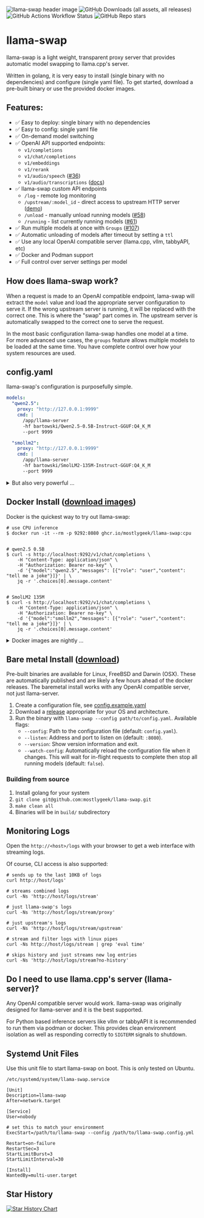 ![llama-swap header image](header2.png)
![GitHub Downloads (all assets, all releases)](https://img.shields.io/github/downloads/mostlygeek/llama-swap/total)
![GitHub Actions Workflow Status](https://img.shields.io/github/actions/workflow/status/mostlygeek/llama-swap/go-ci.yml)
![GitHub Repo stars](https://img.shields.io/github/stars/mostlygeek/llama-swap)

# llama-swap

llama-swap is a light weight, transparent proxy server that provides automatic model swapping to llama.cpp's server.

Written in golang, it is very easy to install (single binary with no dependencies) and configure (single yaml file). To get started, download a pre-built binary or use the provided docker images.

## Features:

- ✅ Easy to deploy: single binary with no dependencies
- ✅ Easy to config: single yaml file
- ✅ On-demand model switching
- ✅ OpenAI API supported endpoints:
  - `v1/completions`
  - `v1/chat/completions`
  - `v1/embeddings`
  - `v1/rerank`
  - `v1/audio/speech` ([#36](https://github.com/mostlygeek/llama-swap/issues/36))
  - `v1/audio/transcriptions` ([docs](https://github.com/mostlygeek/llama-swap/issues/41#issuecomment-2722637867))
- ✅ llama-swap custom API endpoints
  - `/log` - remote log monitoring
  - `/upstream/:model_id` - direct access to upstream HTTP server ([demo](https://github.com/mostlygeek/llama-swap/pull/31))
  - `/unload` - manually unload running models ([#58](https://github.com/mostlygeek/llama-swap/issues/58))
  - `/running` - list currently running models ([#61](https://github.com/mostlygeek/llama-swap/issues/61))
- ✅ Run multiple models at once with `Groups` ([#107](https://github.com/mostlygeek/llama-swap/issues/107))
- ✅ Automatic unloading of models after timeout by setting a `ttl`
- ✅ Use any local OpenAI compatible server (llama.cpp, vllm, tabbyAPI, etc)
- ✅ Docker and Podman support
- ✅ Full control over server settings per model

## How does llama-swap work?

When a request is made to an OpenAI compatible endpoint, lama-swap will extract the `model` value and load the appropriate server configuration to serve it. If the wrong upstream server is running, it will be replaced with the correct one. This is where the "swap" part comes in. The upstream server is automatically swapped to the correct one to serve the request.

In the most basic configuration llama-swap handles one model at a time. For more advanced use cases, the `groups` feature allows multiple models to be loaded at the same time. You have complete control over how your system resources are used.

## config.yaml

llama-swap's configuration is purposefully simple.

```yaml
models:
  "qwen2.5":
    proxy: "http://127.0.0.1:9999"
    cmd: |
      /app/llama-server
      -hf bartowski/Qwen2.5-0.5B-Instruct-GGUF:Q4_K_M
      --port 9999

  "smollm2":
    proxy: "http://127.0.0.1:9999"
    cmd: |
      /app/llama-server
      -hf bartowski/SmolLM2-135M-Instruct-GGUF:Q4_K_M
      --port 9999
```

<details>
<summary>But also very powerful ...</summary>

```yaml
# Seconds to wait for llama.cpp to load and be ready to serve requests
# Default (and minimum) is 15 seconds
healthCheckTimeout: 60

# Valid log levels: debug, info (default), warn, error
logLevel: info

# Automatic Port Values
# use ${PORT} in model.cmd and model.proxy to use an automatic port number
# when you use ${PORT} you can omit a custom model.proxy value, as it will
# default to http://localhost:${PORT}

# override the default port (5800) for automatic port values
startPort: 10001

# define valid model values and the upstream server start
models:
  "llama":
    # multiline for readability
    cmd: |
      llama-server --port 8999
      --model path/to/Qwen2.5-1.5B-Instruct-Q4_K_M.gguf

    # environment variables to pass to the command
    env:
      - "CUDA_VISIBLE_DEVICES=0"

    # where to reach the server started by cmd, make sure the ports match
    # can be omitted if you use an automatic ${PORT} in cmd
    proxy: http://127.0.0.1:8999

    # aliases names to use this model for
    aliases:
      - "gpt-4o-mini"
      - "gpt-3.5-turbo"

    # check this path for an HTTP 200 OK before serving requests
    # default: /health to match llama.cpp
    # use "none" to skip endpoint checking, but may cause HTTP errors
    # until the model is ready
    checkEndpoint: /custom-endpoint

    # automatically unload the model after this many seconds
    # ttl values must be a value greater than 0
    # default: 0 = never unload model
    ttl: 60

    # `useModelName` overrides the model name in the request
    # and sends a specific name to the upstream server
    useModelName: "qwen:qwq"

  # unlisted models do not show up in /v1/models or /upstream lists
  # but they can still be requested as normal
  "qwen-unlisted":
    unlisted: true
    cmd: llama-server --port ${PORT} -m Llama-3.2-1B-Instruct-Q4_K_M.gguf -ngl 0

  # Docker Support (v26.1.4+ required!)
  "docker-llama":
    proxy: "http://127.0.0.1:${PORT}"
    cmd: |
      docker run --name dockertest
      --init --rm -p ${PORT}:8080 -v /mnt/nvme/models:/models
      ghcr.io/ggerganov/llama.cpp:server
      --model '/models/Qwen2.5-Coder-0.5B-Instruct-Q4_K_M.gguf'

    # use a custom command to stop the model when swapping. By default
    # this is SIGTERM on POSIX systems, and taskkill on Windows systems
    # the ${PID} variable can be used in cmdStop, it will be automatically replaced
    # with the PID of the running model
    cmdStop: docker stop dockertest

# Groups provide advanced controls over model swapping behaviour. Using groups
# some models can be kept loaded indefinitely, while others are swapped out.
#
# Tips:
#
#  - models must be defined above in the Models section
#  - a model can only be a member of one group
#  - group behaviour is controlled via the `swap`, `exclusive` and `persistent` fields
#  - see issue #109 for details
#
# NOTE: the example below uses model names that are not defined above for demonstration purposes
groups:
  # group1 is the default behaviour of llama-swap where only one model is allowed
  # to run a time across the whole llama-swap instance
  "group1":
    # swap controls the model swapping behaviour in within the group
    # - true : only one model is allowed to run at a time
    # - false: all models can run together, no swapping
    swap: true

    # exclusive controls how the group affects other groups
    # - true: causes all other groups to unload their models when this group runs a model
    # - false: does not affect other groups
    exclusive: true

    # members references the models defined above
    members:
      - "llama"
      - "qwen-unlisted"

  # models in this group are never unloaded
  "group2":
    swap: false
    exclusive: false
    members:
      - "docker-llama"
      # (not defined above, here for example)
      - "modelA"
      - "modelB"

  "forever":
    # setting persistent to true causes the group to never be affected by the swapping behaviour of
    # other groups. It is a shortcut to keeping some models always loaded.
    persistent: true

    # set swap/exclusive to false to prevent swapping inside the group and effect on other groups
    swap: false
    exclusive: false
    members:
      - "forever-modelA"
      - "forever-modelB"
      - "forever-modelc"
```

### Use Case Examples

- [config.example.yaml](config.example.yaml) includes example for supporting `v1/embeddings` and `v1/rerank` endpoints
- [Speculative Decoding](examples/speculative-decoding/README.md) - using a small draft model can increase inference speeds from 20% to 40%. This example includes a configurations Qwen2.5-Coder-32B (2.5x increase) and Llama-3.1-70B (1.4x increase) in the best cases.
- [Optimizing Code Generation](examples/benchmark-snakegame/README.md) - find the optimal settings for your machine. This example demonstrates defining multiple configurations and testing which one is fastest.
- [Restart on Config Change](examples/restart-on-config-change/README.md) - automatically restart llama-swap when trying out different configurations.
</details>

## Docker Install ([download images](https://github.com/mostlygeek/llama-swap/pkgs/container/llama-swap))

Docker is the quickest way to try out llama-swap:

```shell
# use CPU inference
$ docker run -it --rm -p 9292:8080 ghcr.io/mostlygeek/llama-swap:cpu


# qwen2.5 0.5B
$ curl -s http://localhost:9292/v1/chat/completions \
    -H "Content-Type: application/json" \
    -H "Authorization: Bearer no-key" \
    -d '{"model":"qwen2.5","messages": [{"role": "user","content": "tell me a joke"}]}' | \
    jq -r '.choices[0].message.content'


# SmolLM2 135M
$ curl -s http://localhost:9292/v1/chat/completions \
    -H "Content-Type: application/json" \
    -H "Authorization: Bearer no-key" \
    -d '{"model":"smollm2","messages": [{"role": "user","content": "tell me a joke"}]}' | \
    jq -r '.choices[0].message.content'
```

<details>
<summary>Docker images are nightly ...</summary>

They include:

- `ghcr.io/mostlygeek/llama-swap:cpu`
- `ghcr.io/mostlygeek/llama-swap:cuda`
- `ghcr.io/mostlygeek/llama-swap:intel`
- `ghcr.io/mostlygeek/llama-swap:vulkan`
- ROCm disabled until fixed in llama.cpp container

Specific versions are also available and are tagged with the llama-swap, architecture and llama.cpp versions. For example: `ghcr.io/mostlygeek/llama-swap:v89-cuda-b4716`

Beyond the demo you will likely want to run the containers with your downloaded models and custom configuration.

```shell
$ docker run -it --rm --runtime nvidia -p 9292:8080 \
  -v /path/to/models:/models \
  -v /path/to/custom/config.yaml:/app/config.yaml \
  ghcr.io/mostlygeek/llama-swap:cuda
```

</details>

## Bare metal Install ([download](https://github.com/mostlygeek/llama-swap/releases))

Pre-built binaries are available for Linux, FreeBSD and Darwin (OSX). These are automatically published and are likely a few hours ahead of the docker releases. The baremetal install works with any OpenAI compatible server, not just llama-server.

1. Create a configuration file, see [config.example.yaml](config.example.yaml)
1. Download a [release](https://github.com/mostlygeek/llama-swap/releases) appropriate for your OS and architecture.
1. Run the binary with `llama-swap --config path/to/config.yaml`.
   Available flags:
   - `--config`: Path to the configuration file (default: `config.yaml`).
   - `--listen`: Address and port to listen on (default: `:8080`).
   - `--version`: Show version information and exit.
   - `--watch-config`: Automatically reload the configuration file when it changes. This will wait for in-flight requests to complete then stop all running models (default: `false`).

### Building from source

1. Install golang for your system
1. `git clone git@github.com:mostlygeek/llama-swap.git`
1. `make clean all`
1. Binaries will be in `build/` subdirectory

## Monitoring Logs

Open the `http://<host>/logs` with your browser to get a web interface with streaming logs.

Of course, CLI access is also supported:

```shell
# sends up to the last 10KB of logs
curl http://host/logs'

# streams combined logs
curl -Ns 'http://host/logs/stream'

# just llama-swap's logs
curl -Ns 'http://host/logs/stream/proxy'

# just upstream's logs
curl -Ns 'http://host/logs/stream/upstream'

# stream and filter logs with linux pipes
curl -Ns http://host/logs/stream | grep 'eval time'

# skips history and just streams new log entries
curl -Ns 'http://host/logs/stream?no-history'
```

## Do I need to use llama.cpp's server (llama-server)?

Any OpenAI compatible server would work. llama-swap was originally designed for llama-server and it is the best supported.

For Python based inference servers like vllm or tabbyAPI it is recommended to run them via podman or docker. This provides clean environment isolation as well as responding correctly to `SIGTERM` signals to shutdown.

## Systemd Unit Files

Use this unit file to start llama-swap on boot. This is only tested on Ubuntu.

`/etc/systemd/system/llama-swap.service`

```
[Unit]
Description=llama-swap
After=network.target

[Service]
User=nobody

# set this to match your environment
ExecStart=/path/to/llama-swap --config /path/to/llama-swap.config.yml

Restart=on-failure
RestartSec=3
StartLimitBurst=3
StartLimitInterval=30

[Install]
WantedBy=multi-user.target
```

## Star History

[![Star History Chart](https://api.star-history.com/svg?repos=mostlygeek/llama-swap&type=Date)](https://www.star-history.com/#mostlygeek/llama-swap&Date)
